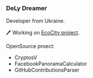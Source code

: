 ### DeLy Dreamer

Developer from Ukraine.

🖊 Working on [EcoCity project](https://eco-city.org.ua/).

OpenSource proect:
* CryptosV
* FacebookPanoramaCalculator
* GitHubContributionsParser
